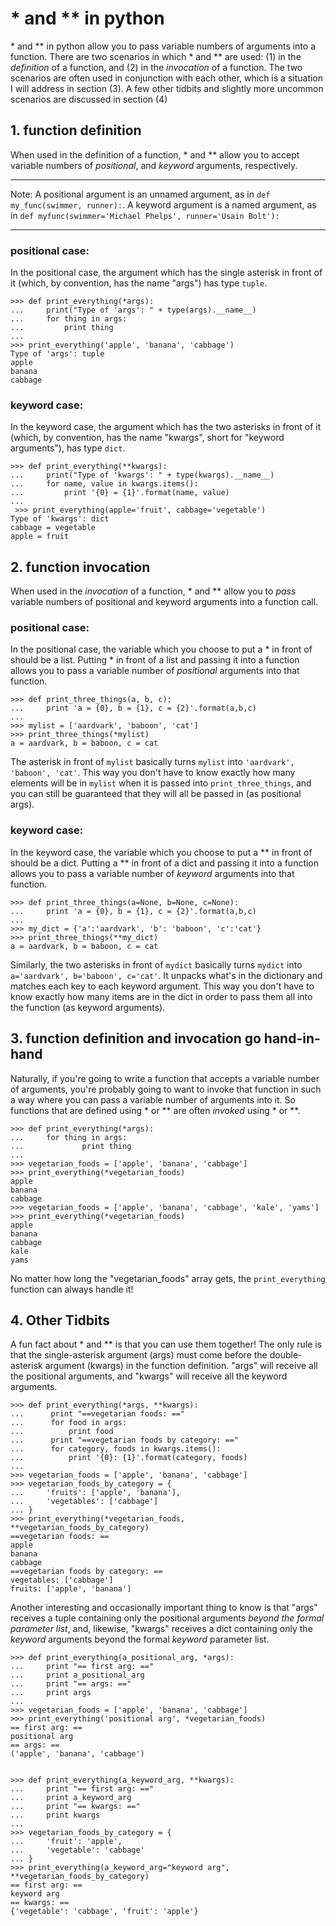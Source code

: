 # * and ** in python

\* and \*\* in python allow you to pass variable numbers of arguments into a function. There are two scenarios in which \* and \*\* are used: (1) in the _definition_ of a function, and (2) in the _invocation_ of a function. The two scenarios are often used in conjunction with each other, which is a situation I will address in section (3). A few other tidbits and slightly more uncommon scenarios are discussed in section (4)

## 1. function definition
When used in the definition of a function, \* and \*\* allow you to accept variable numbers of _positional_, and _keyword_ arguments, respectively.

___
Note: A positional argument is an unnamed argument, as in `def my_func(swimmer, runner):`. A keyword argument is a named argument, as in `def myfunc(swimmer='Michael Phelps', runner='Usain Bolt'):`
___

### positional case:
In the positional case, the argument which has the single asterisk in front of it (which, by convention, has the name "args") has type `tuple`.

```
>>> def print_everything(*args):
...		print("Type of 'args': " + type(args).__name__)
...     for thing in args:
...         print thing
...
>>> print_everything('apple', 'banana', 'cabbage')
Type of 'args': tuple
apple
banana
cabbage
```

### keyword case:
In the keyword case, the argument which has the two asterisks in front of it (which, by convention, has the name "kwargs", short for "keyword arguments"), has type `dict`.

```
>>> def print_everything(**kwargs):
...		print("Type of 'kwargs': " + type(kwargs).__name__)
... 	for name, value in kwargs.items():
... 		print '{0} = {1}'.format(name, value)
...
 >>> print_everything(apple='fruit', cabbage='vegetable')
Type of 'kwargs': dict
cabbage = vegetable
apple = fruit
```

## 2. function invocation

When used in the _invocation_ of a function, \* and *\* allow you to _pass_ variable numbers of positional and keyword arguments into a function call.

### positional case:
In the positional case, the variable which you choose to put a * in front of should be a list. Putting * in front of a list and passing it into a function allows you to pass a variable number of _positional_ arguments into that function.

```
>>> def print_three_things(a, b, c):
...     print 'a = {0}, b = {1}, c = {2}'.format(a,b,c)
...
>>> mylist = ['aardvark', 'baboon', 'cat']
>>> print_three_things(*mylist)
a = aardvark, b = baboon, c = cat
```
The asterisk in front of `mylist` basically turns `mylist` into `'aardvark', 'baboon', 'cat'`. This way you don't have to know exactly how many elements will be in `mylist` when it is passed into `print_three_things`, and you can still be guaranteed that they will all be passed in (as positional args).

### keyword case:
In the keyword case, the variable which you choose to put a \*\* in front of should be a dict. Putting a ** in front of a dict and passing it into a function allows you to pass a variable number of _keyword_ arguments into that function.

```
>>> def print_three_things(a=None, b=None, c=None):
...     print 'a = {0}, b = {1}, c = {2}'.format(a,b,c)
...
>>> my_dict = {'a':'aardvark', 'b': 'baboon', 'c':'cat'}
>>> print_three_things(**my_dict)
a = aardvark, b = baboon, c = cat
```

Similarly, the two asterisks in front of `mydict` basically turns `mydict` into `a='aardvark', b='baboon', c='cat'`. It unpacks what's in the dictionary and matches each key to each keyword argument. This way you don't have to know exactly how many items are in the dict in order to pass them all into the function (as keyword arguments).


## 3. function definition and invocation go hand-in-hand
Naturally, if you're going to write a function that accepts a variable number of arguments, you're probably going to want to invoke that function in such a way where you can pass a variable number of arguments into it. So functions that are defined using \* or \*\* are often _invoked_ using \* or \*\*.

```
>>> def print_everything(*args):
...     for thing in args:
...             print thing
...
>>> vegetarian_foods = ['apple', 'banana', 'cabbage']
>>> print_everything(*vegetarian_foods)
apple
banana
cabbage
>>> vegetarian_foods = ['apple', 'banana', 'cabbage', 'kale', 'yams']
>>> print_everything(*vegetarian_foods)
apple
banana
cabbage
kale
yams
```
No matter how long the "vegetarian_foods" array gets, the `print_everything` function can always handle it!

## 4. Other Tidbits
A fun fact about * and ** is that you can use them together! The only rule is that the single-asterisk argument (args) must come before the double-asterisk argument (kwargs) in the function definition. "args" will receive all the positional arguments, and "kwargs" will receive all the keyword arguments.

```
>>> def print_everything(*args, **kwargs):
...      print "==vegetarian foods: =="
...      for food in args:
...          print food
...      print "==vegetarian foods by category: =="
...      for category, foods in kwargs.items():
...          print '{0}: {1}'.format(category, foods)
...
>>> vegetarian_foods = ['apple', 'banana', 'cabbage']
>>> vegetarian_foods_by_category = {
...     'fruits': ['apple', 'banana'],
...     'vegetables': ['cabbage']
... }
>>> print_everything(*vegetarian_foods, **vegetarian_foods_by_category)
==vegetarian foods: ==
apple
banana
cabbage
==vegetarian foods by category: ==
vegetables: ['cabbage']
fruits: ['apple', 'banana']
```
Another interesting and occasionally important thing to know is that "args" receives a tuple containing only the positional arguments _beyond the formal parameter list_, and, likewise, "kwargs" receives a dict containing only the _keyword_ arguments beyond the formal _keyword_ parameter list.

```
>>> def print_everything(a_positional_arg, *args):
...     print "== first arg: =="
...     print a_positional_arg
...     print "== args: =="
...     print args
...
>>> vegetarian_foods = ['apple', 'banana', 'cabbage']
>>> print_everything('positional arg', *vegetarian_foods)
== first arg: ==
positional arg
== args: ==
('apple', 'banana', 'cabbage')


>>> def print_everything(a_keyword_arg, **kwargs):
...     print "== first arg: =="
...     print a_keyword_arg
...     print "== kwargs: =="
...     print kwargs
...
>>> vegetarian_foods_by_category = {
...     'fruit': 'apple',
...     'vegetable': 'cabbage'
... }
>>> print_everything(a_keyword_arg="keyword arg", **vegetarian_foods_by_category)
== first arg: ==
keyword arg
== kwargs: ==
{'vegetable': 'cabbage', 'fruit': 'apple'}
```
